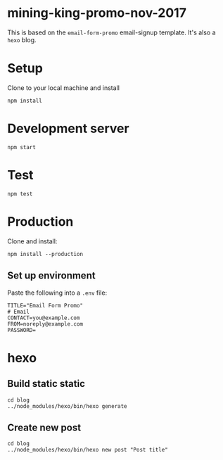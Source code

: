 mining-king-promo-nov-2017
==========================

This is based on the `email-form-promo` email-signup template. It's also a `hexo` blog.

# Setup

Clone to your local machine and install

```
npm install
```

# Development server

```
npm start
```

# Test

```
npm test
```

# Production                   

Clone and install:             

```
npm install --production       
```

## Set up environment          
  
Paste the following into a `.env` file:
  
```
TITLE="Email Form Promo"
# Email
CONTACT=you@example.com
FROM=noreply@example.com
PASSWORD=
```

# hexo

## Build static static

```
cd blog
../node_modules/hexo/bin/hexo generate
```

## Create new post

```
cd blog
../node_modules/hexo/bin/hexo new post "Post title"
```

